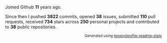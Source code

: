 Joined Github **11** years ago.

Since then I pushed **3822** commits, opened **38** issues, submitted **110** pull requests, received **734** stars across **250** personal projects and contributed to **38** public repositories.

<p align="right"><sub>Generated using <a href="https://github.com/marketplace/actions/profile-readme-stats">teoxoy/profile-readme-stats</a></sub></p>
